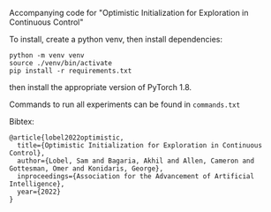 Accompanying code for "Optimistic Initialization for Exploration in Continuous Control"

To install, create a python venv, then install dependencies:

```
python -m venv venv
source ./venv/bin/activate
pip install -r requirements.txt
```

then install the appropriate version of PyTorch 1.8.

Commands to run all experiments can be found in `commands.txt`


Bibtex:

```
@article{lobel2022optimistic,
  title={Optimistic Initialization for Exploration in Continuous Control},
  author={Lobel, Sam and Bagaria, Akhil and Allen, Cameron and Gottesman, Omer and Konidaris, George},
  inproceedings={Association for the Advancement of Artificial Intelligence},
  year={2022}
}
```
